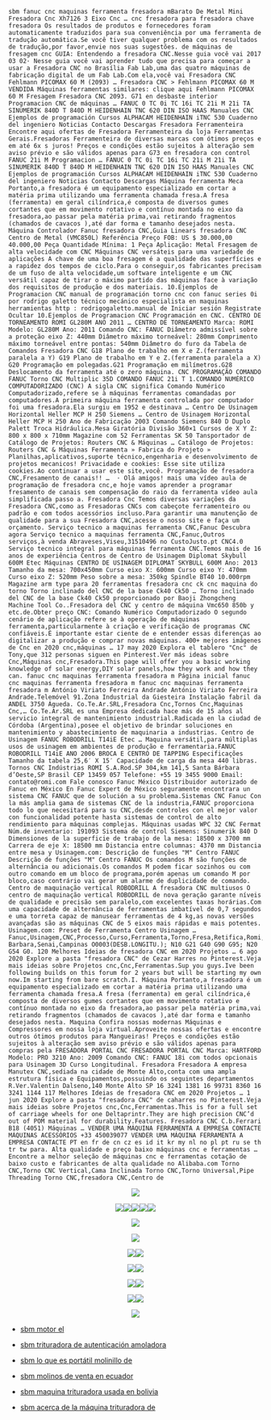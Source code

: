 
```
sbm fanuc cnc maquinas ferramenta fresadora mBarato De Metal Mini Fresadora Cnc Xh7126 3 Eixo Cnc … cnc fresadora para fresadora chave fresadora Os resultados de produtos e fornecedores foram automaticamente traduzidos para sua conveniência por uma ferramenta de tradução automática.Se você tiver qualquer problema com os resultados de tradução,por favor,envie nos suas sugestões. de máquinas de fresagem cnc GUIA: Entendendo a fresadora CNC.Nesse guia você vai 2017 03 02· Nesse guia você vai aprender tudo que precisa para começar a usar a Fresadora CNC no Brasília Fab Lab,uma das quatro máquinas de fabricação digital de um Fab Lab.Com ela,você vai Fresadora CNC Fehlmann PICOMAX 60 M (2093) … Fresadora CNC > Fehlmann PICOMAX 60 M VENDIDA Máquinas ferramentas similares: clique aqui Fehlmann PICOMAX 60 M Fresagem Fresadora CNC 2093. G71 en desbaste interior Programacion CNC de máquinas … FANUC 0 TC 0i TC 16i TC 21i M 21i TA SINUMERIK 840D T 840D M HEIDENHAIN TNC 620 DIN ISO HAAS Manuales CNC Ejemplos de programación Cursos ALPHACAM HEIDENHAIN iTNC 530 Cuaderno del ingeniero Noticias Contacto Descargas Fresadora Ferramenteira Encontre aqui ofertas de Fresadora Ferramenteira da loja Ferramentas Gerais.Fresadoras Ferramenteira de diversas marcas com ótimos preços e em até 6x s juros! Preços e condições estão sujeitos à alteração sem aviso prévio e são válidos apenas para G73 en fresadora con control FANUC 21i M Programacion … FANUC 0 TC 0i TC 16i TC 21i M 21i TA SINUMERIK 840D T 840D M HEIDENHAIN TNC 620 DIN ISO HAAS Manuales CNC Ejemplos de programación Cursos ALPHACAM HEIDENHAIN iTNC 530 Cuaderno del ingeniero Noticias Contacto Descargas Máquina ferramenta Meca Portanto,a fresadora é um equipamento especializado em cortar a matéria prima utilizando uma ferramenta chamada fresa.A fresa (ferramenta) em geral cilíndrica,é composta de diversos gumes cortantes que em movimento rotativo e contínuo montada no eixo da fresadora,ao passar pela matéria prima,vai retirando fragmentos (chamados de cavacos ),até dar forma e tamanho desejados nesta. Máquina Controlador Fanuc fresadora CNC,Guia Linears fresadora CNC Centro de Metal (VMC850L) Referência Preço FOB: US $ 30.000,00 40.000,00 Peça Quantidade Mínima: 1 Peça Aplicação: Metal Fresagem de alta velocidade com CNC Máquinas CNC versáteis para uma variedade de aplicações A chave de uma boa fresagem é a qualidade das superfícies e a rapidez dos tempos de ciclo.Para o conseguir,os fabricantes precisam de um fuso de alta velocidade,um software inteligente e um CNC versátil capaz de tirar o máximo partido das máquinas face à variação dos requisitos de produção e dos materiais. 10.Ejemplos de Programacion CNC manual de programación torno cnc con fanuc series 0i por rodrigo galetto técnico mecánico especialista en maquinas herramientas http : rodrigogaletto.manual de Iniciar sesión Registrate Ocultar 10.Ejemplos de Programacion CNC Programación en CNC. CENTRO DE TORNEAMENTO ROMI GL280M ANO 2011 … CENTRO DE TORNEAMENTO Marca: ROMI Modelo: GL280M Ano: 2011 Comando CNC: FANUC Diâmetro admissível sobre a proteção eixo Z: 440mm Diâmetro máximo torneável: 280mm Comprimento máximo torneável entre pontas: 540mm Diâmetro do furo da Tabela de Comandos Fresadora CNC G18 Plano de trabalho em X e Z.(ferramenta paralela a Y) G19 Plano de trabalho em Y e Z.(ferramenta paralela a X) G20 Programação em polegadas.G21 Programação em milímetros.G28 Deslocamento da ferramenta até o zero máquina. CNC PROGRAMAÇÃO COMANDO FANUC Torno CNC Multiplic 35D COMANDO FANUC 21i T 1.COMANDO NUMÉRICO COMPUTADORIZADO (CNC) A sigla CNC significa Comando Numérico Computadorizado,refere se à máquinas ferramentas comandadas por computadores.A primeira máquina ferramenta controlada por computador foi uma fresadora.Ela surgiu em 1952 e destinava … Centro De Usinagem Horizontal Heller MCP H 250 Siemens … Centro de Usinagem Horizontal Heller MCP H 250 Ano de Fabricação 2003 Comando Siemens 840 D Duplo Palett Troca Hidráulica.Mesa Giratória Divisão 360×1 Cursos de X Y Z: 800 x 800 x 710mm Magazine com 52 Ferramentas SK 50 Tansportador de Catálogo de Projetos: Routers CNC & Máquinas … Catálogo de Projetos: Routers CNC & Máquinas Ferramenta » Fabrica do Projeto » Planilhas,aplicativos,suporte técnico,engenharia e desenvolvimento de projetos mecanicos! Privacidade e cookies: Esse site utiliza cookies.Ao continuar a usar este site,você. Programação de fresadora CNC,Fresamento de canais!! …  · Olá amigos! mais uma vídeo aula de programação de fresadora cnc,e hoje vamos aprender a programar fresamento de canais sem compensação do raio da ferramenta vídeo aula simplificada passo a. Fresadora Cnc Temos diversas variações da Fresadora CNC,como as Fresadoras CNCs com cabeçote ferramenteiro ou padrão e com todos acessórios incluso.Para garantir uma manutenção de qualidade para a sua Fresadora CNC,acesse o nosso site e faça um orçamento. Serviço tecnico a maquinas ferramenta CNC,Fanuc Descubra agora Serviço tecnico a maquinas ferramenta CNC,Fanuc,Outros serviços,à venda Abraveses,Viseu,31510496 no CustoJusto.pt CNC4.0 Serviço tecnico integral para máquinas ferramenta CNC.Temos mais de 16 anos de experiência Centros de Centro de Usinagem Diplomat Skybull 600M Etec Máquinas CENTRO DE USINAGEM DIPLOMAT SKYBULL 600M Ano: 2013 Tamanho da mesa: 700x450mm Curso eixo X: 600mm Curso eixo Y: 470mm Curso eixo Z: 520mm Peso sobre a mesa: 350kg Spindle BT40 10.000rpm Magazine arm type para 20 ferramentas fresadora cnc ck cnc maquina do torno Torno inclinado del CNC de la base Ck40 Ck50 … Torno inclinado del CNC de la base Ck40 Ck50 proporcionado por Baoji Zhongcheng Machine Tool Co..Fresadora del CNC y centro de máquina Vmc650 850b y etc.de.Obter preço CNC: Comando Numérico Computadorizado O segundo cenário de aplicação refere se à operação de máquinas ferramenta,particularmente à criação e verificação de programas CNC confiáveis.É importante estar ciente de e entender essas diferenças ao digitalizar a produção e comprar novas máquinas. 400+ mejores imágenes de Cnc en 2020 cnc,máquinas … 17 may 2020 Explora el tablero "Cnc" de Tony,que 312 personas siguen en Pinterest.Ver más ideas sobre Cnc,Máquinas cnc,Fresadora.This page will offer you a basic working knowledge of solar energy,DIY solar panels,how they work and how they can. fanuc cnc maquinas ferramenta fresadora m Página inicial fanuc cnc maquinas ferramenta fresadora m fanuc cnc maquinas ferramenta fresadora m António Viriato Ferreira Andrade António Viriato Ferreira Andrade.Telemóvel 91.Zona Industrial da Giesteira Instalação fabril da ANDEL 3750 Águeda. Co.Te.Ar.SRL,Fresadora Cnc,Tornos Cnc,Maquinas Cnc,… Co.Te.Ar.SRL es una Empresa dedicada hace más de 15 años al servicio integral de mantenimiento industrial.Radicada en la ciudad de Córdoba (Argentina),posee el objetivo de brindar soluciones en mantenimiento y abastecimiento de maquinaria a industrias. Centro de Usinagem FANUC ROBODRILL T14iE Etec … Maquina versátil,para múltiplas usos de usinagem em ambientes de produção e ferramentaria.FANUC ROBODRILL T14iE ANO 2006 BROCA E CENTRO DE TAPPING Especificações Tamanho da tabela 25,6′ X 15′ Capacidade de carga da mesa 440 libras. Tornos CNC Indústrias ROMI S.A.Rod.SP 304,km 141,5 Santa Bárbara d’Oeste,SP Brasil CEP 13459 057 Telefone: +55 19 3455 9000 Email: contato@romi.com Fale conosco Fanuc México Distribuidor autorizado de Fanuc en México En Fanuc Expert de México seguramente encontrara un sistema CNC FANUC que de solución a su problema.Sistemas CNC Fanuc Con la más amplia gama de sistemas CNC de la industria,FANUC proporciona todo lo que necesitará para su CNC,desde controles con el mejor valor con funcionalidad potente hasta sistemas de control de alto rendimiento para máquinas complejas. Máquinas usadas WPC 32 CNC Fermat Núm.de inventario: 191093 Sistema de control Siemens: Sinumerik 840 D Dimensiones de la superficie de trabajo de la mesa: 18500 x 3700 mm Carrera de eje X: 18500 mm Distancia entre columnas: 4370 mm Distancia entre mesa y Usinagem.com: Descrição de funções "M" Centro FANUC Descrição de funções "M" Centro FANUC Os comandos M são funções de alternância ou adicionais.Os comandos M podem ficar sozinhos ou com outro comando em um bloco de programa,porém apenas um comando M por bloco,caso contrário vai gerar um alarme de duplicidade de comando. Centro de maquinação vertical ROBODRILL A fresadora CNC multiusos O centro de maquinação vertical ROBODRILL de nova geração garante níveis de qualidade e precisão sem paralelo,com excelentes taxas horárias.Com uma capacidade de alternância de ferramentas imbatível de 0,7 segundos e uma torreta capaz de manusear ferramentas de 4 kg,as novas versões avançadas são as máquinas CNC de 5 eixos mais rápidas e mais potentes. Usinagem.com: Preset de Ferramenta Centro Usinagem … Fanuc,Usinagem,CNC,Processo,Curso,Ferramenta,Torno,Fresa,Retifica,Romi,Santa Barbara,Senai,Campinas O0003(DESB.LONGITU.); N10 G21 G40 G90 G95; N20 G54 G0. 120 Melhores Ideias de fresadora CNC em 2020 Projetos … 6 ago 2020 Explore a pasta "fresadora CNC" de Cezar Harres no Pinterest.Veja mais ideias sobre Projetos cnc,Cnc,Ferramentas.Sup you guys.Ive been following builds on this forum for 2 years but will be starting my own now.Im starting from bare scratch.I. Máquina Portanto,a fresadora é um equipamento especializado em cortar a matéria prima utilizando uma ferramenta chamada fresa.A fresa (ferramenta) em geral cilíndrica,é composta de diversos gumes cortantes que em movimento rotativo e contínuo montada no eixo da fresadora,ao passar pela matéria prima,vai retirando fragmentos (chamados de cavacos ),até dar forma e tamanho desejados nesta. Maquina Confira nossas modernas Máquinas e Compressores em nossa loja virtual.Aproveite nossas ofertas e encontre outros ótimos produtos para Mangueiras! Preços e condições estão sujeitos à alteração sem aviso prévio e são válidos apenas para compras pela FRESADORA PORTAL CNC FRESADORA PORTAL CNC Marca: HARTFORD Modelo: PRO 3210 Ano: 2009 Comando CNC: FANUC 18i com todos opcionais para Usinagem 3D Curso Longitudinal. Fresadora Fresadora A empresa Manutex CNC,sediada na cidade de Monte Alto,conta com uma ampla estrutura física e Equipamentos,possuindo os seguintes departamentos R.Ver.Valentin Dalseno,140 Monte Alto SP 16 3241 1381 16 99731 8360 16 3241 1144 117 Melhores Ideias de fresadora CNC em 2020 Projetos … 1 jun 2020 Explore a pasta "fresadora CNC" de caharres no Pinterest.Veja mais ideias sobre Projetos cnc,Cnc,Ferramentas.This is for a full set of carriage wheels for one Deltaprintr.They are high precision CNC’d out of POM material for durability.Features. Fresadora CNC C.b.Ferrari B18 (4051) Máquinas … VENDER UMA MÁQUINA FERRAMENTA A EMPRESA CONTACTE MÁQUINAS ACESSÓRIOS +33 450039077 VENDER UMA MÁQUINA FERRAMENTA A EMPRESA CONTACTE PT en fr de cn cz es id it kr my nl no pl pt ru se th tr tw para. Alta qualidade e preço baixo máquinas cnc e ferramentas … Encontre a melhor seleção de máquinas cnc e ferramentas cotação de baixo custo e fabricantes de alta qualidade no Alibaba.com Torno CNC,Torno CNC Vertical,Cama Inclinada Torno CNC,Torno Universal,Pipe Threading Torno CNC,fresadora CNC,Centro de 
```

<div align="center">

<a href="https://es-crusher.shibang-china.com/github&k=sbm+fanuc+cnc+maquinas+ferramenta+fresadora+m"><img src="https://static.shibang-china.com/es/crusher/logo.jpg"></a>

<a href="https://es-crusher.shibang-china.com/github&k=sbm+fanuc+cnc+maquinas+ferramenta+fresadora+m"><img src="https://static.shibang-china.com/es/crusher/index.jpg"></a><a href="https://es-crusher.shibang-china.com/material.htmlgithub&k=sbm+fanuc+cnc+maquinas+ferramenta+fresadora+m"><img src="https://static.shibang-china.com/es/crusher/material.jpg"></a><a href="https://es-crusher.shibang-china.com/application.htmlgithub&k=sbm+fanuc+cnc+maquinas+ferramenta+fresadora+m"><img src="https://static.shibang-china.com/es/crusher/application.jpg"></a><a href="https://es-crusher.shibang-china.com/aboutus.htmlgithub&k=sbm+fanuc+cnc+maquinas+ferramenta+fresadora+m"><img src="https://static.shibang-china.com/es/crusher/aboutus.jpg"></a><a href="https://es-crusher.shibang-china.com/contact.htmlgithub&k=sbm+fanuc+cnc+maquinas+ferramenta+fresadora+m"><img src="https://static.shibang-china.com/es/crusher/contact.jpg"></a>

<a href="https://es-crusher.shibang-china.com/github&k=sbm+fanuc+cnc+maquinas+ferramenta+fresadora+m"><img src="https://static.shibang-china.com/es/crusher/banner.jpg"></a>

<a href="https://swt.shibang-china.com/github&k=sbm+fanuc+cnc+maquinas+ferramenta+fresadora+m"><img src="https://static.shibang-china.com/es/crusher/text.jpg"></a>

<a href="https://swt.shibang-china.com/github&k=sbm+fanuc+cnc+maquinas+ferramenta+fresadora+m"><img src="https://static.shibang-china.com/es/crusher/chat.jpg"></a><a href="https://es-crusher.shibang-china.com/contact.htmlgithub&k=sbm+fanuc+cnc+maquinas+ferramenta+fresadora+m"><img src="https://static.shibang-china.com/es/crusher/message.jpg"></a>

<a href="https://es-crusher.shibang-china.com/products/pe.htmlgithub&k=sbm+fanuc+cnc+maquinas+ferramenta+fresadora+m"><img src="https://static.shibang-china.com/es/crusher/pe.jpg"></a><a href="https://es-crusher.shibang-china.com/products/pf.htmlgithub&k=sbm+fanuc+cnc+maquinas+ferramenta+fresadora+m"><img src="https://static.shibang-china.com/es/crusher/pf.jpg"></a>

<a href="https://es-crusher.shibang-china.com/products/hpt.htmlgithub&k=sbm+fanuc+cnc+maquinas+ferramenta+fresadora+m"><img src="https://static.shibang-china.com/es/crusher/hpt.jpg"></a><a href="https://es-crusher.shibang-china.com/products/vsi.htmlgithub&k=sbm+fanuc+cnc+maquinas+ferramenta+fresadora+m"><img src="https://static.shibang-china.com/es/crusher/vsi.jpg"></a>

<a href="https://es-crusher.shibang-china.com/products/klv.htmlgithub&k=sbm+fanuc+cnc+maquinas+ferramenta+fresadora+m"><img src="https://static.shibang-china.com/es/crusher/klv.jpg"></a><a href="https://es-crusher.shibang-china.com/products/portable.htmlgithub&k=sbm+fanuc+cnc+maquinas+ferramenta+fresadora+m"><img src="https://static.shibang-china.com/es/crusher/portable.jpg"></a>

<a href="https://swt.shibang-china.com/github&k=sbm+fanuc+cnc+maquinas+ferramenta+fresadora+m"><img src="https://static.shibang-china.com/es/crusher/case.jpg"></a>

</div>


* [sbm motor el](sbm%20motor%20el.md)

* [sbm trituradora de autenticación amoladora](sbm%20trituradora%20de%20autenticaci%C3%B3n%20amoladora.md)

* [sbm lo que es portátil molinillo de](sbm%20lo%20que%20es%20port%C3%A1til%20molinillo%20de.md)

* [sbm molinos de venta en ecuador](sbm%20molinos%20de%20venta%20en%20ecuador.md)

* [sbm maquina trituradora usada en bolivia](sbm%20maquina%20trituradora%20usada%20en%20bolivia.md)

* [sbm acerca de la máquina trituradora de](sbm%20acerca%20de%20la%20m%C3%A1quina%20trituradora%20de.md)